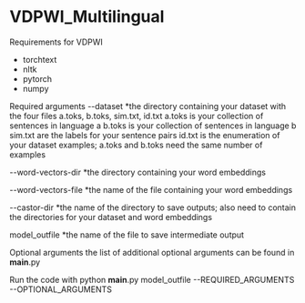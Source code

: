 # VDPWI_Multilingual
Requirements for VDPWI
- torchtext
- nltk
- pytorch
- numpy

Required arguments
--dataset *the directory containing your dataset with the four files a.toks, b.toks, sim.txt, id.txt
a.toks is your collection of sentences in language a
b.toks is your collection of sentences in language b
sim.txt are the labels for your sentence pairs
id.txt is the enumeration of your dataset examples; a.toks and b.toks need the same number of examples

--word-vectors-dir *the directory containing your word embeddings

--word-vectors-file *the name of the file containing your word embeddings

--castor-dir *the name of the directory to save outputs; also need to contain the directories for your dataset and word embeddings

model_outfile *the name of the file to save intermediate output

Optional arguments
the list of additional optional arguments can be found in __main__.py

Run the code with python __main__.py model_outfile --REQUIRED_ARGUMENTS --OPTIONAL_ARGUMENTS
